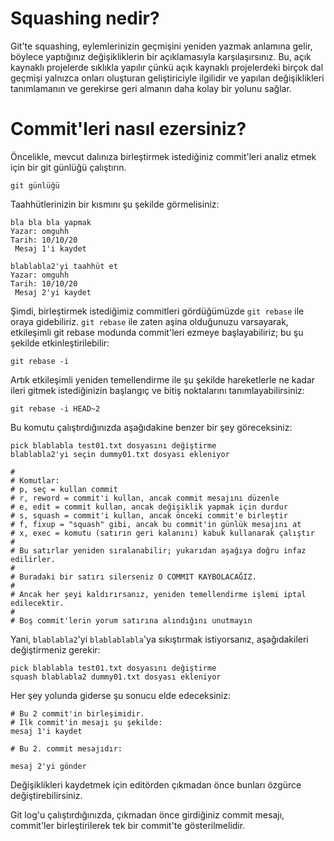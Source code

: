 # Squashing nedir?

Git'te squashing, eylemlerinizin geçmişini yeniden yazmak anlamına gelir, böylece yaptığınız değişikliklerin bir açıklamasıyla karşılaşırsınız.
Bu, açık kaynaklı projelerde sıklıkla yapılır çünkü açık kaynaklı projelerdeki birçok dal geçmişi yalnızca onları oluşturan geliştiriciyle ilgilidir ve yapılan değişiklikleri tanımlamanın ve gerekirse geri almanın daha kolay bir yolunu sağlar.

# Commit'leri nasıl ezersiniz?

Öncelikle, mevcut dalınıza birleştirmek istediğiniz commit'leri analiz etmek için bir git günlüğü çalıştırın.

```
git günlüğü
```

Taahhütlerinizin bir kısmını şu şekilde görmelisiniz:

```
bla bla bla yapmak
Yazar: omguhh
Tarih: 10/10/20
 Mesaj 1'i kaydet

blablabla2'yi taahhüt et
Yazar: omguhh
Tarih: 10/10/20
 Mesaj 2'yi kaydet
```

Şimdi, birleştirmek istediğimiz commitleri gördüğümüzde ``git rebase`` ile oraya gidebiliriz. ``git rebase`` ile zaten aşina olduğunuzu varsayarak, etkileşimli git rebase modunda commit'leri ezmeye başlayabiliriz; bu şu şekilde etkinleştirilebilir:

```
git rebase -i
```

Artık etkileşimli yeniden temellendirme ile şu şekilde hareketlerle ne kadar ileri gitmek istediğinizin başlangıç ​​ve bitiş noktalarını tanımlayabilirsiniz:

```
git rebase -i HEAD~2
```

Bu komutu çalıştırdığınızda aşağıdakine benzer bir şey göreceksiniz:

```
pick blablabla test01.txt dosyasını değiştirme
blablabla2'yi seçin dummy01.txt dosyası ekleniyor

#
# Komutlar:
# p, seç = kullan commit
# r, reword = commit'i kullan, ancak commit mesajını düzenle
# e, edit = commit kullan, ancak değişiklik yapmak için durdur
# s, squash = commit'i kullan, ancak önceki commit'e birleştir
# f, fixup = "squash" gibi, ancak bu commit'in günlük mesajını at
# x, exec = komutu (satırın geri kalanını) kabuk kullanarak çalıştır
#
# Bu satırlar yeniden sıralanabilir; yukarıdan aşağıya doğru infaz edilirler.
#
# Buradaki bir satırı silerseniz O COMMIT KAYBOLACAĞIZ.
#
# Ancak her şeyi kaldırırsanız, yeniden temellendirme işlemi iptal edilecektir.
#
# Boş commit'lerin yorum satırına alındığını unutmayın
```

Yani, ```blablabla2```'yi ```blablablabla```'ya sıkıştırmak istiyorsanız, aşağıdakileri değiştirmeniz gerekir:

```
pick blablabla test01.txt dosyasını değiştirme
squash blablabla2 dummy01.txt dosyası ekleniyor

```

Her şey yolunda giderse şu sonucu elde edeceksiniz:

```
# Bu 2 commit'in birleşimidir.
# İlk commit'in mesajı şu şekilde:
mesaj 1'i kaydet

# Bu 2. commit mesajıdır:

mesaj 2'yi gönder
```

Değişiklikleri kaydetmek için editörden çıkmadan önce bunları özgürce değiştirebilirsiniz.

Git log'u çalıştırdığınızda, çıkmadan önce girdiğiniz commit mesajı, commit'ler birleştirilerek tek bir commit'te gösterilmelidir.